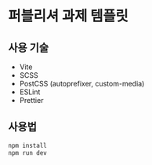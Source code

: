 # 퍼블리셔 과제 템플릿

## 사용 기술

- Vite
- SCSS
- PostCSS (autoprefixer, custom-media)
- ESLint
- Prettier

## 사용법

```bash
npm install
npm run dev
```
